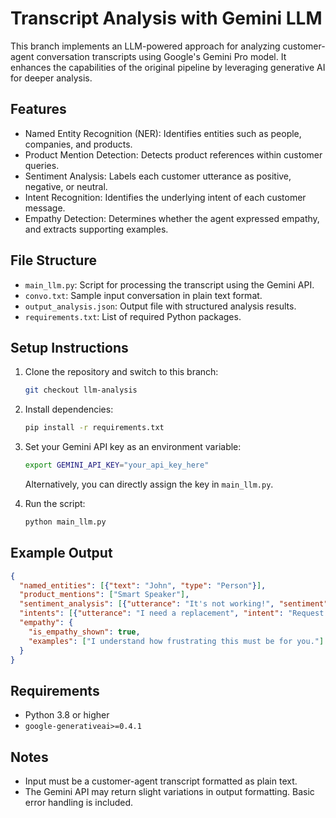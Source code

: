 
# Transcript Analysis with Gemini LLM

This branch implements an LLM-powered approach for analyzing customer-agent conversation transcripts using Google's Gemini Pro model. It enhances the capabilities of the original pipeline by leveraging generative AI for deeper analysis.

## Features

- Named Entity Recognition (NER): Identifies entities such as people, companies, and products.
- Product Mention Detection: Detects product references within customer queries.
- Sentiment Analysis: Labels each customer utterance as positive, negative, or neutral.
- Intent Recognition: Identifies the underlying intent of each customer message.
- Empathy Detection: Determines whether the agent expressed empathy, and extracts supporting examples.

## File Structure

- `main_llm.py`: Script for processing the transcript using the Gemini API.
- `convo.txt`: Sample input conversation in plain text format.
- `output_analysis.json`: Output file with structured analysis results.
- `requirements.txt`: List of required Python packages.

## Setup Instructions

1. Clone the repository and switch to this branch:
   ```bash
   git checkout llm-analysis
   ```

2. Install dependencies:
   ```bash
   pip install -r requirements.txt
   ```

3. Set your Gemini API key as an environment variable:
   ```bash
   export GEMINI_API_KEY="your_api_key_here"
   ```
   Alternatively, you can directly assign the key in `main_llm.py`.

4. Run the script:
   ```bash
   python main_llm.py
   ```

## Example Output

```json
{
  "named_entities": [{"text": "John", "type": "Person"}],
  "product_mentions": ["Smart Speaker"],
  "sentiment_analysis": [{"utterance": "It's not working!", "sentiment": "negative"}],
  "intents": [{"utterance": "I need a replacement", "intent": "Request Replacement"}],
  "empathy": {
    "is_empathy_shown": true,
    "examples": ["I understand how frustrating this must be for you."]
  }
}
```

## Requirements

- Python 3.8 or higher
- `google-generativeai>=0.4.1`

## Notes

- Input must be a customer-agent transcript formatted as plain text.
- The Gemini API may return slight variations in output formatting. Basic error handling is included.
